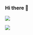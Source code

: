 ### Hi there 👋

[![](https://github-readme-stats.vercel.app/api/top-langs/?username=qiuyongjin&layout=compact)]()

[![](https://github-readme-stats.vercel.app/api?username=qiuyongjin&show_icons=true)]()
